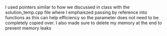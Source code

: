 I used pointers similar to how we discussed in class with the solution_temp.cpp file where I emphaiszed passing by reference into functions as this can help efficiency so the parameter does not need to be completely copied over. I also made sure to delete my memory at the end to prevent memory leaks